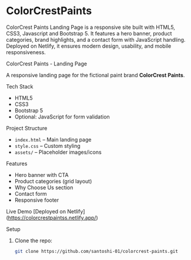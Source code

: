 # ColorCrestPaints
ColorCrest Paints Landing Page is a responsive site built with HTML5, CSS3, Javascript and Bootstrap 5. It features a hero banner, product categories, brand highlights, and a contact form with JavaScript handling. Deployed on Netlify, it ensures modern design, usability, and mobile responsiveness.

 ColorCrest Paints - Landing Page

A responsive landing page for the fictional paint brand **ColorCrest Paints**.

 Tech Stack
- HTML5
- CSS3
- Bootstrap 5
- Optional: JavaScript for form validation

 Project Structure
- `index.html` – Main landing page
- `style.css` – Custom styling
- `assets/` – Placeholder images/icons

 Features
- Hero banner with CTA
- Product categories (grid layout)
- Why Choose Us section
- Contact form
- Responsive footer

 Live Demo
[Deployed on Netlify]  
(https://colorcrestpaintss.netlify.app/)

 Setup
1. Clone the repo:
   ```bash
   git clone https://github.com/santoshi-01/colorcrest-paints.git

